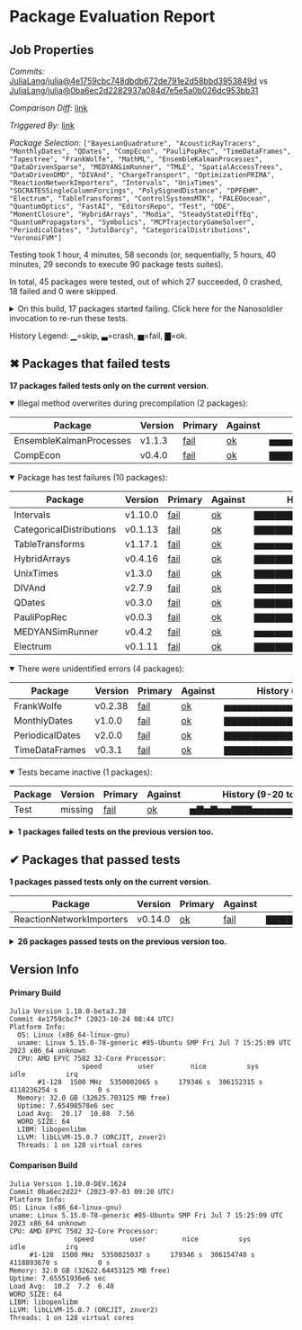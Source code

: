# Package Evaluation Report

## Job Properties

*Commits:* [JuliaLang/julia@4e1759cbc748dbdb672de791e2d58bbd3953849d](https://github.com/JuliaLang/julia/commit/4e1759cbc748dbdb672de791e2d58bbd3953849d) vs [JuliaLang/julia@0ba6ec2d2282937a084d7e5e5a0b026dc953bb31](https://github.com/JuliaLang/julia/commit/0ba6ec2d2282937a084d7e5e5a0b026dc953bb31)

*Comparison Diff:* [link](https://github.com/JuliaLang/julia/compare/0ba6ec2d2282937a084d7e5e5a0b026dc953bb31...4e1759cbc748dbdb672de791e2d58bbd3953849d)

*Triggered By:* [link](https://github.com/JuliaLang/julia/pull/51563#issuecomment-1776819478)

*Package Selection:* `["BayesianQuadrature", "AcousticRayTracers", "MonthlyDates", "QDates", "CompEcon", "PauliPopRec", "TimeDataFrames", "Tapestree", "FrankWolfe", "MathML", "EnsembleKalmanProcesses", "DataDrivenSparse", "MEDYANSimRunner", "TMLE", "SpatialAccessTrees", "DataDrivenDMD", "DIVAnd", "ChargeTransport", "OptimizationPRIMA", "ReactionNetworkImporters", "Intervals", "UnixTimes", "SOCRATESSingleColumnForcings", "PolySignedDistance", "DPFEHM", "Electrum", "TableTransforms", "ControlSystemsMTK", "PALEOocean", "QuantumOptics", "FastAI", "EditorsRepo", "Test", "ODE", "MomentClosure", "HybridArrays", "Modia", "SteadyStateDiffEq", "QuantumPropagators", "Symbolics", "MCPTrajectoryGameSolver", "PeriodicalDates", "JutulDarcy", "CategoricalDistributions", "VoronoiFVM"]`

Testing took 1 hour, 4 minutes, 58 seconds (or, sequentially, 5 hours, 40 minutes, 29 seconds to execute 90 package tests suites).

In total, 45 packages were tested, out of which 27 succeeded, 0 crashed, 18 failed and 0 were skipped.


<details><summary>On this build, 17 packages started failing. Click here for the Nanosoldier invocation to re-run these tests.</summary>
<p>

```
@nanosoldier `runtests(["QDates", "PauliPopRec", "HybridArrays", "MEDYANSimRunner", "Test", "UnixTimes", "Electrum", "MonthlyDates", "PeriodicalDates", "CategoricalDistributions", "CompEcon", "TimeDataFrames", "EnsembleKalmanProcesses", "DIVAnd", "TableTransforms", "FrankWolfe", "Intervals"])`
```

</p>
</details>


History Legend: ▁=skip, ▃=crash, ▅=fail, ▇=ok.

## ✖ Packages that failed tests

**17 packages failed tests only on the current version.**

<details open><summary>Illegal method overwrites during precompilation (2 packages):</summary>
<p>


| Package | Version | Primary | Against | History (9-20 to 10-19) |
| ------- | ------- | ------- | ------- | ------- |
| EnsembleKalmanProcesses | v1.1.3 | [fail](https://s3.amazonaws.com/julialang-reports/nanosoldier/pkgeval/by_hash/4e1759c_vs_0ba6ec2/EnsembleKalmanProcesses.primary.log) | [ok](https://s3.amazonaws.com/julialang-reports/nanosoldier/pkgeval/by_hash/4e1759c_vs_0ba6ec2/EnsembleKalmanProcesses.against.log) | <span class="history">▅▅▅▅▅▅▅▅▅▅▅▅▅▅▅▅▅▅▅▅▅▅▅▅▅</span> |
| CompEcon | v0.4.0 | [fail](https://s3.amazonaws.com/julialang-reports/nanosoldier/pkgeval/by_hash/4e1759c_vs_0ba6ec2/CompEcon.primary.log) | [ok](https://s3.amazonaws.com/julialang-reports/nanosoldier/pkgeval/by_hash/4e1759c_vs_0ba6ec2/CompEcon.against.log) | <span class="history">▇▇▇▇▇▇▇▇▇▇▇▇▇▇▇▇▇▇▇▇▇▇▇▇▇</span> |

</p>
</details>

<details open><summary>Package has test failures (10 packages):</summary>
<p>


| Package | Version | Primary | Against | History (9-20 to 10-19) |
| ------- | ------- | ------- | ------- | ------- |
| Intervals | v1.10.0 | [fail](https://s3.amazonaws.com/julialang-reports/nanosoldier/pkgeval/by_hash/4e1759c_vs_0ba6ec2/Intervals.primary.log) | [ok](https://s3.amazonaws.com/julialang-reports/nanosoldier/pkgeval/by_hash/4e1759c_vs_0ba6ec2/Intervals.against.log) | <span class="history">▇▇▇▇▇▇▇▇▇▇▇▇▇▅▇▇▅▇▅▇▇▇▇▇▅</span> |
| CategoricalDistributions | v0.1.13 | [fail](https://s3.amazonaws.com/julialang-reports/nanosoldier/pkgeval/by_hash/4e1759c_vs_0ba6ec2/CategoricalDistributions.primary.log) | [ok](https://s3.amazonaws.com/julialang-reports/nanosoldier/pkgeval/by_hash/4e1759c_vs_0ba6ec2/CategoricalDistributions.against.log) | <span class="history">▇▇▇▇▇▇▇▇▇▇▇▇▇▇▇▇▇▇▇▇▇▇▇▇▇</span> |
| TableTransforms | v1.17.1 | [fail](https://s3.amazonaws.com/julialang-reports/nanosoldier/pkgeval/by_hash/4e1759c_vs_0ba6ec2/TableTransforms.primary.log) | [ok](https://s3.amazonaws.com/julialang-reports/nanosoldier/pkgeval/by_hash/4e1759c_vs_0ba6ec2/TableTransforms.against.log) | <span class="history">▅▅▅▅▅▅▅▅▅▅▅▅▅▅▅▅▅▅▅▅▅▅▅▅▅</span> |
| HybridArrays | v0.4.16 | [fail](https://s3.amazonaws.com/julialang-reports/nanosoldier/pkgeval/by_hash/4e1759c_vs_0ba6ec2/HybridArrays.primary.log) | [ok](https://s3.amazonaws.com/julialang-reports/nanosoldier/pkgeval/by_hash/4e1759c_vs_0ba6ec2/HybridArrays.against.log) | <span class="history">▇▇▇▇▇▇▇▇▇▇▇▇▇▇▇▇▇▇▇▇▇▇▇▇▇</span> |
| UnixTimes | v1.3.0 | [fail](https://s3.amazonaws.com/julialang-reports/nanosoldier/pkgeval/by_hash/4e1759c_vs_0ba6ec2/UnixTimes.primary.log) | [ok](https://s3.amazonaws.com/julialang-reports/nanosoldier/pkgeval/by_hash/4e1759c_vs_0ba6ec2/UnixTimes.against.log) | <span class="history">▇▇▇▇▇▇▇▇▇▇▇▇▇▇▇▇▇▇▇▇▇▇▇▇▅</span> |
| DIVAnd | v2.7.9 | [fail](https://s3.amazonaws.com/julialang-reports/nanosoldier/pkgeval/by_hash/4e1759c_vs_0ba6ec2/DIVAnd.primary.log) | [ok](https://s3.amazonaws.com/julialang-reports/nanosoldier/pkgeval/by_hash/4e1759c_vs_0ba6ec2/DIVAnd.against.log) | <span class="history">▇▇▇▇▇▇▇▇▇▇▇▇▇▇▇▇▇▇▅▇▇▇▇▅▅</span> |
| QDates | v0.3.0 | [fail](https://s3.amazonaws.com/julialang-reports/nanosoldier/pkgeval/by_hash/4e1759c_vs_0ba6ec2/QDates.primary.log) | [ok](https://s3.amazonaws.com/julialang-reports/nanosoldier/pkgeval/by_hash/4e1759c_vs_0ba6ec2/QDates.against.log) | <span class="history">▇▇▇▇▇▇▇▇▇▇▇▇▇▇▇▇▇▇▇▇▇▇▇▇▅</span> |
| PauliPopRec | v0.0.3 | [fail](https://s3.amazonaws.com/julialang-reports/nanosoldier/pkgeval/by_hash/4e1759c_vs_0ba6ec2/PauliPopRec.primary.log) | [ok](https://s3.amazonaws.com/julialang-reports/nanosoldier/pkgeval/by_hash/4e1759c_vs_0ba6ec2/PauliPopRec.against.log) | <span class="history">▇▇▇▇▇▇▇▇▇▇▇▇▇▇▇▇▇▇▇▇▇▇▇▇▇</span> |
| MEDYANSimRunner | v0.4.2 | [fail](https://s3.amazonaws.com/julialang-reports/nanosoldier/pkgeval/by_hash/4e1759c_vs_0ba6ec2/MEDYANSimRunner.primary.log) | [ok](https://s3.amazonaws.com/julialang-reports/nanosoldier/pkgeval/by_hash/4e1759c_vs_0ba6ec2/MEDYANSimRunner.against.log) | <span class="history">▅▅▅▅▅▅▅▅▅▅▅▅▅▅▅▅▅▅▅▅▅▅▅▅▅</span> |
| Electrum | v0.1.11 | [fail](https://s3.amazonaws.com/julialang-reports/nanosoldier/pkgeval/by_hash/4e1759c_vs_0ba6ec2/Electrum.primary.log) | [ok](https://s3.amazonaws.com/julialang-reports/nanosoldier/pkgeval/by_hash/4e1759c_vs_0ba6ec2/Electrum.against.log) | <span class="history">▇▇▇▇▇▇▇▇▇▇▇▇▇▇▇▇▇▇▇▇▇▇▇▇▇</span> |

</p>
</details>

<details open><summary>There were unidentified errors (4 packages):</summary>
<p>


| Package | Version | Primary | Against | History (9-20 to 10-19) |
| ------- | ------- | ------- | ------- | ------- |
| FrankWolfe | v0.2.38 | [fail](https://s3.amazonaws.com/julialang-reports/nanosoldier/pkgeval/by_hash/4e1759c_vs_0ba6ec2/FrankWolfe.primary.log) | [ok](https://s3.amazonaws.com/julialang-reports/nanosoldier/pkgeval/by_hash/4e1759c_vs_0ba6ec2/FrankWolfe.against.log) | <span class="history">▅▅▅▅▅▅▅▅▅▅▅▅▅▅▅▅▅▅▅▅▅▅▅▅▅</span> |
| MonthlyDates | v1.0.0 | [fail](https://s3.amazonaws.com/julialang-reports/nanosoldier/pkgeval/by_hash/4e1759c_vs_0ba6ec2/MonthlyDates.primary.log) | [ok](https://s3.amazonaws.com/julialang-reports/nanosoldier/pkgeval/by_hash/4e1759c_vs_0ba6ec2/MonthlyDates.against.log) | <span class="history">▇▇▇▇▇▇▇▇▇▇▇▇▇▇▇▇▇▇▇▇▇▇▇▇▅</span> |
| PeriodicalDates | v2.0.0 | [fail](https://s3.amazonaws.com/julialang-reports/nanosoldier/pkgeval/by_hash/4e1759c_vs_0ba6ec2/PeriodicalDates.primary.log) | [ok](https://s3.amazonaws.com/julialang-reports/nanosoldier/pkgeval/by_hash/4e1759c_vs_0ba6ec2/PeriodicalDates.against.log) | <span class="history">▇▇▇▇▇▇▇▇▇▇▇▇▇▇▇▇▇▇▇▇▇▇▇▇▅</span> |
| TimeDataFrames | v0.3.1 | [fail](https://s3.amazonaws.com/julialang-reports/nanosoldier/pkgeval/by_hash/4e1759c_vs_0ba6ec2/TimeDataFrames.primary.log) | [ok](https://s3.amazonaws.com/julialang-reports/nanosoldier/pkgeval/by_hash/4e1759c_vs_0ba6ec2/TimeDataFrames.against.log) | <span class="history">▇▇▇▇▇▇▇▇▇▇▇▇▇▇▇▇▇▇▇▇▇▇▇▇▅</span> |

</p>
</details>

<details open><summary>Tests became inactive (1 packages):</summary>
<p>


| Package | Version | Primary | Against | History (9-20 to 10-19) |
| ------- | ------- | ------- | ------- | ------- |
| Test | missing | [fail](https://s3.amazonaws.com/julialang-reports/nanosoldier/pkgeval/by_hash/4e1759c_vs_0ba6ec2/Test.primary.log) | [ok](https://s3.amazonaws.com/julialang-reports/nanosoldier/pkgeval/by_hash/4e1759c_vs_0ba6ec2/Test.against.log) | <span class="history">▅▇▅▇▅▅▇▇▇▅▅▅▅▅▅▅▇▇▇▇▅▇▅▅▇</span> |

</p>
</details>

<details><summary><strong>1 packages failed tests on the previous version too.</strong></summary>
<p>

<details open><summary>Test log exceeded the size limit (1 packages):</summary>
<p>


| Package | History (9-20 to 10-19) |
| ------- | ------- |
| [SOCRATESSingleColumnForcings v0.9.11](https://s3.amazonaws.com/julialang-reports/nanosoldier/pkgeval/by_hash/4e1759c_vs_0ba6ec2/SOCRATESSingleColumnForcings.primary.log) | <span class="history">▅▅▅▇▇▇▇▇▅▇▇▅▇▇▇▅▅▅▇▅▅▅▇▇▇</span> |

</p>
</details>

</p>
</details>


## ✔ Packages that passed tests

**1 packages passed tests only on the current version.**

| Package | Version | Primary | Against | History (9-20 to 10-19) |
| ------- | ------- | ------- | ------- | ------- |
| ReactionNetworkImporters | v0.14.0 | [ok](https://s3.amazonaws.com/julialang-reports/nanosoldier/pkgeval/by_hash/4e1759c_vs_0ba6ec2/ReactionNetworkImporters.primary.log) | [fail](https://s3.amazonaws.com/julialang-reports/nanosoldier/pkgeval/by_hash/4e1759c_vs_0ba6ec2/ReactionNetworkImporters.against.log) | <span class="history">▇▇▇▇▅▇▇▇▅▅▇▇▅▇▇▇▅▅▇▇▅▇▇▇▇</span> |

<details><summary><strong>26 packages passed tests on the previous version too.</strong></summary>
<p>

| Package | History (9-20 to 10-19) |
| ------- | ------- |
| [Symbolics v5.10.0](https://s3.amazonaws.com/julialang-reports/nanosoldier/pkgeval/by_hash/4e1759c_vs_0ba6ec2/Symbolics.primary.log) | <span class="history">▇▇▅▅▅▅▅▅▅▅▅▅▅▅▇▇▅▅▅▅▇▅▅▅▅</span> |
| [SteadyStateDiffEq v1.16.1](https://s3.amazonaws.com/julialang-reports/nanosoldier/pkgeval/by_hash/4e1759c_vs_0ba6ec2/SteadyStateDiffEq.primary.log) | <span class="history">▇▇▇▅▅▅▅▅▅▅▅▅▅▅▇▅▅▅▇▇▇▅▇▇▇</span> |
| [QuantumPropagators v0.6.1](https://s3.amazonaws.com/julialang-reports/nanosoldier/pkgeval/by_hash/4e1759c_vs_0ba6ec2/QuantumPropagators.primary.log) | <span class="history">▅▅▅▅▅▅▅▅▅▅▅▅▅▅▅▅▇▇▇▇▇▇▇▇▇</span> |
| [QuantumOptics v1.0.14](https://s3.amazonaws.com/julialang-reports/nanosoldier/pkgeval/by_hash/4e1759c_vs_0ba6ec2/QuantumOptics.primary.log) | <span class="history">▇▇▇▇▅▇▇▇▇▇▅▇▇▇▇▇▅▇▇▇▅▇▅▇▇</span> |
| [VoronoiFVM v1.13.2](https://s3.amazonaws.com/julialang-reports/nanosoldier/pkgeval/by_hash/4e1759c_vs_0ba6ec2/VoronoiFVM.primary.log) | <span class="history">▇▅▇▇▇▇▇▇▇▇▇▅▇▇▅▅▅▅▇▇▅▅▅▇▅</span> |
| [EditorsRepo v0.18.9](https://s3.amazonaws.com/julialang-reports/nanosoldier/pkgeval/by_hash/4e1759c_vs_0ba6ec2/EditorsRepo.primary.log) | <span class="history">▇▇▇▇▅▇▇▅▇▇▇▇▇▇▇▇▇▅▇▇▇▇▅▇▇</span> |
| [MathML v0.1.15](https://s3.amazonaws.com/julialang-reports/nanosoldier/pkgeval/by_hash/4e1759c_vs_0ba6ec2/MathML.primary.log) | <span class="history">▇▇▇▇▇▇▇▅▇▇▇▇▇▇▇▇▅▇▇▇▇▅▇▇▇</span> |
| [FastAI v0.5.2](https://s3.amazonaws.com/julialang-reports/nanosoldier/pkgeval/by_hash/4e1759c_vs_0ba6ec2/FastAI.primary.log) | <span class="history">▇▇▇▇▅▇▅▅▇▅▇▅▅▇▅▅▇▅▅▅▇▅▇▅▇</span> |
| [Modia v0.12.0](https://s3.amazonaws.com/julialang-reports/nanosoldier/pkgeval/by_hash/4e1759c_vs_0ba6ec2/Modia.primary.log) | <span class="history">▇▇▇▇▇▅▇▇▅▇▅▇▇▅▇▇▇▇▇▅▅▇▇▅▅</span> |
| [JutulDarcy v0.2.10](https://s3.amazonaws.com/julialang-reports/nanosoldier/pkgeval/by_hash/4e1759c_vs_0ba6ec2/JutulDarcy.primary.log) | <span class="history">▅▅▅▅▅▅▅▅▅▅▅▅▇▅▅▅▅▅▅▅▅▅▇▅▅</span> |
| [DataDrivenSparse v0.1.2](https://s3.amazonaws.com/julialang-reports/nanosoldier/pkgeval/by_hash/4e1759c_vs_0ba6ec2/DataDrivenSparse.primary.log) | <span class="history">▇▇▇▇▇▇▅▇▇▇▇▇▇▇▅▇▅▇▅▇▅▇▇▇▇</span> |
| [PolySignedDistance v0.1.0](https://s3.amazonaws.com/julialang-reports/nanosoldier/pkgeval/by_hash/4e1759c_vs_0ba6ec2/PolySignedDistance.primary.log) | <span class="history">▇▇▇▇▇▇▇▇▇▇▇▇▇▇▇▇▇▇▇▇▇▇▇▇▇</span> |
| [BayesianQuadrature v0.2.2](https://s3.amazonaws.com/julialang-reports/nanosoldier/pkgeval/by_hash/4e1759c_vs_0ba6ec2/BayesianQuadrature.primary.log) | <span class="history">▇▅▇▇▇▇▇▇▅▇▇▇▇▇▇▇▇▇▇▇▇▇▇▇▇</span> |
| [SpatialAccessTrees v0.3.3](https://s3.amazonaws.com/julialang-reports/nanosoldier/pkgeval/by_hash/4e1759c_vs_0ba6ec2/SpatialAccessTrees.primary.log) | <span class="history">▇▇▇▇▇▇▇▇▇▇▇▇▇▇▇▇▇▇▇▇▇▇▇▇▇</span> |
| [DPFEHM v0.1.1](https://s3.amazonaws.com/julialang-reports/nanosoldier/pkgeval/by_hash/4e1759c_vs_0ba6ec2/DPFEHM.primary.log) | <span class="history">▇▇▇▅▇▅▇▇▅▇▇▇▇▇▅▇▇▇▅▇▇▇▅▇▇</span> |
| [AcousticRayTracers v0.2.0](https://s3.amazonaws.com/julialang-reports/nanosoldier/pkgeval/by_hash/4e1759c_vs_0ba6ec2/AcousticRayTracers.primary.log) | <span class="history">▇▇▇▇▅▇▅▅▇▅▅▇▅▅▅▅▅▅▅▅▅▅▇▅▇</span> |
| [ChargeTransport v0.2.9](https://s3.amazonaws.com/julialang-reports/nanosoldier/pkgeval/by_hash/4e1759c_vs_0ba6ec2/ChargeTransport.primary.log) | <span class="history">▇▇▇▇▇▇▇▅▇▇▇▇▇▇▇▇▅▇▇▅▅▇▅▅▅</span> |
| [Tapestree v0.2.0](https://s3.amazonaws.com/julialang-reports/nanosoldier/pkgeval/by_hash/4e1759c_vs_0ba6ec2/Tapestree.primary.log) | <span class="history">▇▇▇▇▇▇▇▇▇▇▇▇▇▇▇▇▇▅▇▇▅▇▅▇▇</span> |
| [TMLE v0.11.4](https://s3.amazonaws.com/julialang-reports/nanosoldier/pkgeval/by_hash/4e1759c_vs_0ba6ec2/TMLE.primary.log) | <span class="history">▇▇▇▇▇▇▇▇▇▇▇▇▇▇▇▇▇▇▇▇▇▇▇▇▇</span> |
| [ControlSystemsMTK v1.1.0](https://s3.amazonaws.com/julialang-reports/nanosoldier/pkgeval/by_hash/4e1759c_vs_0ba6ec2/ControlSystemsMTK.primary.log) | <span class="history">▇▇▇▇▅▅▅▅▇▇▇▅▅▇▅▇▅▇▇▇▅▅▇▅▇</span> |
| [ODE v2.15.0](https://s3.amazonaws.com/julialang-reports/nanosoldier/pkgeval/by_hash/4e1759c_vs_0ba6ec2/ODE.primary.log) | <span class="history">▇▇▇▇▇▇▇▇▇▇▇▇▇▅▇▅▅▅▇▇▇▇▇▇▇</span> |
| [OptimizationPRIMA v0.0.1](https://s3.amazonaws.com/julialang-reports/nanosoldier/pkgeval/by_hash/4e1759c_vs_0ba6ec2/OptimizationPRIMA.primary.log) | <span class="history">missing</span> |
| [PALEOocean v0.4.3](https://s3.amazonaws.com/julialang-reports/nanosoldier/pkgeval/by_hash/4e1759c_vs_0ba6ec2/PALEOocean.primary.log) | <span class="history">▇▇▇▇▇▇▇▅▇▇▅▇▇▇▇▇▇▅▅▅▅▇▅▇▅</span> |
| [MCPTrajectoryGameSolver v0.1.0](https://s3.amazonaws.com/julialang-reports/nanosoldier/pkgeval/by_hash/4e1759c_vs_0ba6ec2/MCPTrajectoryGameSolver.primary.log) | <span class="history">▇▅▇▅▅▅▅▅▅▅▅▅▅▇▅▇▅▇▇▇▇▇▇▇▅</span> |
| [DataDrivenDMD v0.1.1](https://s3.amazonaws.com/julialang-reports/nanosoldier/pkgeval/by_hash/4e1759c_vs_0ba6ec2/DataDrivenDMD.primary.log) | <span class="history">▇▇▇▇▇▇▇▇▇▇▅▅▇▇▇▇▅▇▅▇▇▇▇▇▇</span> |
| [MomentClosure v0.3.1](https://s3.amazonaws.com/julialang-reports/nanosoldier/pkgeval/by_hash/4e1759c_vs_0ba6ec2/MomentClosure.primary.log) | <span class="history">▇▇▅▅▇▇▇▇▇▇▇▇▇▇▅▇▅▇▇▇▇▇▇▇▇</span> |

</p>
</details>


## Version Info

#### Primary Build

```
Julia Version 1.10.0-beta3.38
Commit 4e1759cbc7* (2023-10-24 08:44 UTC)
Platform Info:
  OS: Linux (x86_64-linux-gnu)
  uname: Linux 5.15.0-78-generic #85-Ubuntu SMP Fri Jul 7 15:25:09 UTC 2023 x86_64 unknown
  CPU: AMD EPYC 7502 32-Core Processor: 
                  speed         user         nice          sys         idle          irq
       #1-128  1500 MHz  5350002065 s     179346 s  306152315 s  4118236254 s          0 s
  Memory: 32.0 GB (32625.703125 MB free)
  Uptime: 7.65498578e6 sec
  Load Avg:  20.17  10.88  7.56
  WORD_SIZE: 64
  LIBM: libopenlibm
  LLVM: libLLVM-15.0.7 (ORCJIT, znver2)
  Threads: 1 on 128 virtual cores

```

  #### Comparison Build

  ```
Julia Version 1.10.0-DEV.1624
Commit 0ba6ec2d22* (2023-07-03 09:20 UTC)
Platform Info:
  OS: Linux (x86_64-linux-gnu)
  uname: Linux 5.15.0-78-generic #85-Ubuntu SMP Fri Jul 7 15:25:09 UTC 2023 x86_64 unknown
  CPU: AMD EPYC 7502 32-Core Processor: 
                  speed         user         nice          sys         idle          irq
       #1-128  1500 MHz  5350025037 s     179346 s  306154740 s  4118893670 s          0 s
  Memory: 32.0 GB (32622.64453125 MB free)
  Uptime: 7.65551936e6 sec
  Load Avg:  10.2  7.2  6.48
  WORD_SIZE: 64
  LIBM: libopenlibm
  LLVM: libLLVM-15.0.7 (ORCJIT, znver2)
  Threads: 1 on 128 virtual cores

  ```
  <!-- Generated on 2023-10-24T07:03:50.646 -->
